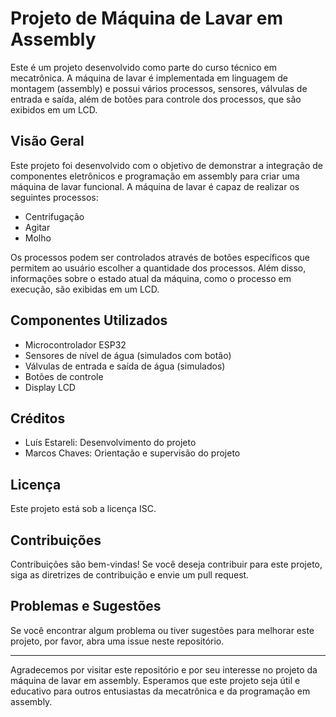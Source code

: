 # Projeto de Máquina de Lavar em Assembly

Este é um projeto desenvolvido como parte do curso técnico em mecatrônica. A máquina de lavar é implementada em linguagem de montagem (assembly) e possui vários processos, sensores, válvulas de entrada e saída, além de botões para controle dos processos, que são exibidos em um LCD.

## Visão Geral

Este projeto foi desenvolvido com o objetivo de demonstrar a integração de componentes eletrônicos e programação em assembly para criar uma máquina de lavar funcional. A máquina de lavar é capaz de realizar os seguintes processos:

- Centrifugação
- Agitar
- Molho

Os processos podem ser controlados através de botões específicos que permitem ao usuário escolher a quantidade dos processos. Além disso, informações sobre o estado atual da máquina, como o processo em execução, são exibidas em um LCD.

## Componentes Utilizados

- Microcontrolador ESP32
- Sensores de nível de água (simulados com botão)
- Válvulas de entrada e saída de água (simulados)
- Botões de controle
- Display LCD

## Créditos

- Luís Estareli: Desenvolvimento do projeto
- Marcos Chaves: Orientação e supervisão do projeto

## Licença

Este projeto está sob a licença ISC.

## Contribuições

Contribuições são bem-vindas! Se você deseja contribuir para este projeto, siga as diretrizes de contribuição e envie um pull request.

## Problemas e Sugestões

Se você encontrar algum problema ou tiver sugestões para melhorar este projeto, por favor, abra uma issue neste repositório.

---

Agradecemos por visitar este repositório e por seu interesse no projeto da máquina de lavar em assembly. Esperamos que este projeto seja útil e educativo para outros entusiastas da mecatrônica e da programação em assembly.
